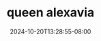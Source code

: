 --- 
title: "queen alexavia"
description: "download bokeh queen alexavia   full vidio terbaru"
date: 2024-10-20T13:28:55-08:00
file_code: "2mps1a404y4z"
draft: false
cover: "alc87xrx05wg6xsi.jpg"
tags: ["queen", "alexavia", "bokep-indo", "bokep-viral", "bokep-ig"]
length: 3202
fld_id: "1483247"
foldername: "Alexavia"
categories: ["Alexavia"]
views: 1
---